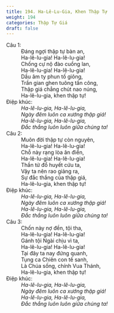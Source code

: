 ```yaml
---
title: 194. Ha-Lê-Lu-Gia, Khen Thập Tự
weight: 194
categories: Thập Tự Giá
draft: false
---
```

<dl><dt>Câu 1:</dt><dd data-verse="1">Đáng ngợi thập tự bàn an, <br/>Ha-lê-lu-gia! Ha-lê-lu-gia! <br/>Chống cự nộ đào cuồng lan, <br/>Ha-lê-lu-gia! Ha-lê-lu-gia! <br/>Dầu âm ty phun tố giông, <br/>Trần gian ghen tuông tấn công, <br/>Thập giá chẳng chút nao núng, <br/>Ha-lê-lu-gia, khen thập tự! </dd><dt>Điệp khúc:</dt><dd data-chorus="1"><em>Ha-lê-lu-gia, Ha-lê-lu-gia, <br/>Ngày đêm luôn ca xướng thập giá! <br/>Ha-lê-lu-gia, Ha-lê-lu-gia, <br/>Đắc thắng luôn luôn giữa chúng ta! </em></dd><dt>Câu 2:</dt><dd data-verse="2">Muôn đời thập tự còn nguyên, <br/>Ha-lê-lu-gia! Ha-lê-lu-gia! <br/>Chỗ này rạng lòa ân điển, <br/>Ha-lê-lu-gia! Ha-lê-lu-gia! <br/>Thần tử đổ huyết cứu ta, <br/>Vậy ta nên rao giảng ra, <br/>Sự đắc thắng của thập giá, <br/>Ha-lê-lu-gia, khen thập tự! </dd><dt>Điệp khúc:</dt><dd data-chorus="1"><em>Ha-lê-lu-gia, Ha-lê-lu-gia, <br/>Ngày đêm luôn ca xướng thập giá! <br/>Ha-lê-lu-gia, Ha-lê-lu-gia, <br/>Đắc thắng luôn luôn giữa chúng ta! </em></dd><dt>Câu 3:</dt><dd data-verse="3">Chốn này nợ đền, tội tha, <br/>Ha-lê-lu-gia! Ha-lê-lu-gia! <br/>Gánh tội Ngài chịu vì ta, <br/>Ha-lê-lu-gia! Ha-lê-lu-gia! <br/>Tại đây ta nay đứng quanh, <br/>Tụng ca Chiên con tế sanh, <br/>Là Chúa sống, chính Vua Thánh, <br/>Ha-lê-lu-gia, khen thập tự! </dd><dt>Điệp khúc:</dt><dd data-chorus="1"><em>Ha-lê-lu-gia, Ha-lê-lu-gia, <br/>Ngày đêm luôn ca xướng thập giá! <br/>Ha-lê-lu-gia, Ha-lê-lu-gia, <br/>Đắc thắng luôn luôn giữa chúng ta! </em></dd></dl>